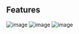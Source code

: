 ## Features
![image](https://github.com/Bicycle-Ecommerce/ecomerce_app_admin/assets/90248665/b304bd9f-7d99-4f32-ac38-0aff8178a19d)
![image](https://github.com/Bicycle-Ecommerce/ecomerce_app_admin/assets/90248665/c906d862-303e-4e68-bb20-3feab88f518c)
![image](https://github.com/Bicycle-Ecommerce/ecomerce_app_admin/assets/90248665/fcaf080c-f901-4e8e-b711-0cf14ef1f76f)
